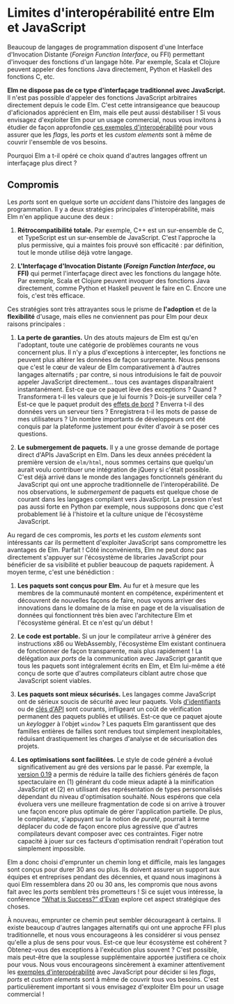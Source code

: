 # Limites d'interopérabilité entre Elm et JavaScript

Beaucoup de langages de programmation disposent d'une Interface d'Invocation Distante (*Foreign Function Interface*, ou FFI) permettant d'invoquer des fonctions d'un langage hôte. Par exemple, Scala et Clojure peuvent appeler des fonctions Java directement, Python et Haskell des fonctions C, etc.

**Elm ne dispose pas de ce type d'interfaçage traditionnel avec JavaScript.** Il n'est pas possible d'appeler des fonctions JavaScript arbitraires directement depuis le code Elm. C'est cette intransigeance que beaucoup d'aficionados apprécient en Elm, mais elle peut aussi déstabiliser ! Si vous envisagez d'exploiter Elm pour un usage commercial, nous vous invitons à étudier de façon approfondie [ces exemples d'interopérabilité](https://github.com/elm-community/js-integration-examples) pour vous assurer que les *flags*, les *ports* et les *custom elements* sont à même de couvrir l'ensemble de vos besoins.

Pourquoi Elm a t-il opéré ce choix quand d'autres langages offrent un interfaçage plus direct ?

## Compromis

Les *ports* sont en quelque sorte un *accident* dans l'histoire des langages de programmation. Il y a deux stratégies principales d'interopérabilité, mais Elm n'en applique aucune des deux :

1. **Rétrocompatibilité totale.** Par exemple, C++ est un sur-ensemble de C, et TypeScript est un sur-ensemble de JavaScript. C'est l'approche la plus permissive, qui a maintes fois prouvé son efficacité : par définition, tout le monde utilise déjà votre langage.

2. **L'Interfaçage d'Invocation Distante (*Foreign Function Interface*, ou FFI)** qui permet l'interfaçage direct avec les fonctions du langage hôte. Par exemple, Scala et Clojure peuvent invoquer des fonctions Java directement, comme Python et Haskell peuvent le faire en C. Encore une fois, c'est très efficace.

Ces stratégies sont très attrayantes sous le prisme de **l'adoption** et de la **flexibilité** d'usage, mais elles ne conviennent pas pour Elm pour deux raisons principales :

1. **La perte de garanties.** Un des atouts majeurs de Elm est qu'en l'adoptant, toute une catégorie de problèmes courants ne vous concernent plus. Il n'y a plus d'exceptions à intercepter, les fonctions ne peuvent plus altérer les données de façon surprenante. Nous pensons que c'est le cœur de valeur de Elm comparativement à d'autres langages alternatifs ; par contre, si nous introduisions le fait de pouvoir appeler JavaScript directement… tous ces avantages disparaîtraient instantanément. Est-ce que ce paquet lève des exceptions ? Quand ? Transformera t-il les valeurs que je lui fournis ? Dois-je surveiller cela ? Est-ce que le paquet produit des [effets de bord](https://fr.wikipedia.org/wiki/Effet_de_bord_(informatique)) ? Enverra t-il des données vers un serveur tiers ? Enregistrera t-il les mots de passe de mes utilisateurs ? Un nombre importants de développeurs ont été conquis par la plateforme justement pour éviter d'avoir à se poser ces questions.

2. **Le submergement de paquets.** Il y a une grosse demande de portage direct d'APIs JavaScript en Elm. Dans les deux années précédent la première version de `elm/html`, nous sommes certains que quelqu'un aurait voulu contribuer une intégration de jQuery si c'était possible. C'est déjà arrivé dans le monde des langages fonctionnels générant du JavaScript qui ont une approche traditionnelle de l'interopérabilité. De nos observations, le *submergement* de paquets est quelque chose de courant dans les langages compilant vers JavaScript. La pression n'est pas aussi forte en Python par exemple, nous supposons donc que c'est probablement lié à l'histoire et la culture unique de l'écosystème JavaScript.

Au regard de ces compromis, les *ports* et les *custom elements* sont intéressants car ils permettent d'exploiter JavaScript sans compromettre les avantages de Elm. Parfait ! Côté inconvénients, Elm ne peut donc pas directement s'appuyer sur l'écosystème de libraries JavaScript pour bénéficier de sa visibilité et publier beaucoup de paquets rapidement. À moyen terme, c'est une bénédiction :

1. **Les paquets sont conçus pour Elm.** Au fur et à mesure que les membres de la communauté montent en compétence, expérimentent et découvrent de nouvelles façons de faire, nous voyons arriver des innovations dans le domaine de la mise en page et de la visualisation de données qui fonctionnent très bien avec l'architecture Elm et l'écosystème général. Et ce n'est qu'un début !

2. **Le code est portable.** Si un jour le compilateur arrive à générer des instructions x86 ou WebAssembly, l'écosystème Elm existant continuera de fonctionner de façon transparente, mais plus rapidement ! La délégation aux *ports* de la communication avec JavaScript garantit que tous les paquets sont intégralement écrits en Elm, et Elm lui-même a été conçu de sorte que d'autres compilateurs ciblant autre chose que JavaScript soient viables.

3. **Les paquets sont mieux sécurisés.** Les langages comme JavaScript ont de sérieux soucis de sécurité avec leur paquets. Vols [d'identifiants](https://www.bleepingcomputer.com/news/security/compromised-javascript-package-caught-stealing-npm-credentials/) ou de [clés d'API](https://winbuzzer.com/2020/01/14/microsoft-discovers-an-npm-package-thats-been-stealing-unix-user-data-xcxwbn/) sont courants, infligeant un coût de vérification permanent des paquets publiés et utilisés. Est-ce que ce paquet ajoute un *keylogger* à l'objet `window` ? Les paquets Elm  garantissent que des familles entières de failles sont rendues tout simplement inexploitables, réduisant drastiquement les charges d'analyse et de sécurisation des projets.

4. **Les optimisations sont facilitées.** Le style de code généré a évolué significativement au gré des versions par le passé. Par exemple, la [version 0.19](https://elm-lang.org/news/small-assets-without-the-headache) a permis de réduire la taille des fichiers générés de façon spectaculaire en (1) générant du code mieux adapté à la minification JavaScript et (2) en utilisant des représentation de types personnalisés dépendant du niveau d'optimisation souhaité. Nous espérons que cela évoluera vers une meilleure fragmentation de code si on arrive à trouver une façon encore plus optimale de gérer l'application partielle. De plus, le compilateur, s'appuyant sur la notion de *pureté*, pourrait à terme déplacer du code de façon encore plus agressive que d'autres compilateurs devant composer avec ces contraintes. Figer notre capacité à jouer sur ces facteurs d'optimisation rendrait l'opération tout simplement impossible.

Elm a donc choisi d'emprunter un chemin long et difficile, mais les langages sont conçus pour durer 30 ans ou plus. Ils doivent assurer un support aux équipes et entreprises pendant des décennies, et quand nous imaginons à quoi Elm ressemblera dans 20 ou 30 ans, les compromis que nous avons fait avec les *ports* semblent très prometteurs ! Si ce sujet vous intéresse, la conférence [“What is Success?” d'Evan](https://youtu.be/uGlzRt-FYto) explore cet aspect stratégique des choses.

À nouveau, emprunter ce chemin peut sembler décourageant à certains. Il existe beaucoup d'autres langages alternatifs qui ont une approche FFI plus traditionnelle, et nous vous encourageons à les considérer si vous pensez qu'elle a plus de sens pour vous. Est-ce que leur écosystème est cohérent ? Obtenez-vous des exceptions à l'exécution plus souvent ? C'est possible, mais peut-être que la souplesse supplémentaire apportée justifiera ce choix pour vous. Nous vous encourageons sincèrement à examiner attentivement les [exemples d'interopérabilité](https://github.com/elm-community/js-integration-examples) avec JavaScript pour décider si les *flags*, *ports* et *custom elements* sont à même de couvrir tous vos besoins. C'est particulièrement important si vous envisagez d'exploiter Elm pour un usage commercial !
